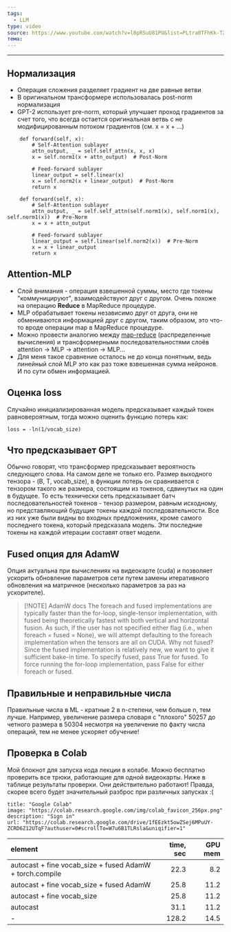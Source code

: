 ```yaml
---
tags:
  - LLM
type: video
source: https://www.youtube.com/watch?v=l8pRSuU81PU&list=PLtra0TFhKk-TZgC_IRobYBIriBIakzBuc
тема:
---
```


---

## Нормализация

- Операция сложения разделяет градиент на две равные ветви   
- В оригинальном трансформере использовалась post-norm нормализация
- GPT-2 использует pre-norm, который улучшает проход градиентов за счет того, что всегда остается оригинальная ветвь с не модифицированным потоком градиентов (см. x = x + …)   

```
    def forward(self, x):
        # Self-Attention sublayer
        attn_output, _ = self.self_attn(x, x, x)
        x = self.norm1(x + attn_output)  # Post-Norm

        # Feed-forward sublayer
        linear_output = self.linear(x)
        x = self.norm2(x + linear_output)  # Post-Norm
        return x
        
    def forward(self, x):
        # Self-Attention sublayer
        attn_output, _ = self.self_attn(self.norm1(x), self.norm1(x), self.norm1(x))  # Pre-Norm
        x = x + attn_output

        # Feed-forward sublayer
        linear_output = self.linear(self.norm2(x))  # Pre-Norm
        x = x + linear_output
        return x
```

## Attention-MLP
- Слой внимания - операция взвешенной суммы, место где токены "коммуницируют", взаимодействуют друг с другом. Очень похоже на операцию **Reduce** в MapReduce процедуре.
- MLP обрабатывает токены независимо друг от друга, они не обмениваются информацией друг с другом, таким образом, это что-то вроде операции map в MapReduce процедуре.  
- Можно провести аналогию между [map-reduce](https://en.wikipedia.org/wiki/MapReduce) (распределенные вычисления) и трансформерными последовательностями слоёв attention -> MLP -> attention -> MLP... 
- Для меня такое сравнение осталось не до конца понятным, ведь линейный слой MLP это как раз тоже взвешенная сумма нейронов. И по сути обмен информацией. 
## Оценка loss

Случайно инициализированная модель предсказывает каждый токен равновероятным, тогда можно оценить функцию потерь как:   

```
loss = -ln(1/vocab_size)
```

## Что предсказывает GPT

Обычно говорят, что трансформер предсказывает вероятность следующего слова. На самом деле не только его. Размер выходного тензора - (B, T, vocab_size), в функции потерь он сравнивается с тензором такого же размера, состоящим из токенов, сдвинутых на один в будущее. То есть технически сеть предсказывает батч последовательностей токенов - тензор размером, равным исходному, но представляющий будущие токены каждой последовательности. Все из них уже были видны во входных предложениях, кроме самого последнего токена, который предсказала модель. Эти последние токены на каждой итерации составят ответ модели. 

## Fused опция для AdamW

Опция актуальна при вычислениях на видеокарте (cuda) и позволяет ускорить обновление параметров сети путем замены итеративного обновления на матричное (несколько параметров за раз на ускорителе).

> [!NOTE] AdamW docs
> The foreach and fused implementations are typically faster than the for-loop, single-tensor implementation, with fused being theoretically fastest with both vertical and horizontal fusion. As such, if the user has not specified either flag (i.e., when foreach = fused = None), we will attempt defaulting to the foreach implementation when the tensors are all on CUDA. Why not fused? Since the fused implementation is relatively new, we want to give it sufficient bake-in time. To specify fused, pass True for fused. To force running the for-loop implementation, pass False for either foreach or fused.

## Правильные и неправильные числа

Правильные числа в ML - кратные 2 в n-степени, чем больше n, тем лучше. Например, увеличение размера словаря с "плохого" 50257 до четного размера в 50304 несмотря на увеличение по факту числа операций, тем не менее ускоряет обучение!

## Проверка в Colab
Мой блокнот для запуска кода лекции в колабе. Можно бесплатно проверить все трюки, работающие для одной видеокарты. Ниже в таблице результаты проверки. Они действительно работают! Правда, скорее всего будет значительный разброс при различных запусках :(

```embed
title: "Google Colab"
image: "https://colab.research.google.com/img/colab_favicon_256px.png"
description: "Sign in"
url: "https://colab.research.google.com/drive/1fEEzkt5owZSej6MPuUY-ZCRD6Z12UTqF?authuser=0#scrollTo=W7u6B1TLRsla&uniqifier=1"
```

| element                                                  | time, sec | GPU mem |
| :------------------------------------------------------- | --------: | ------: |
| autocast + fine vocab_size + fused AdamW + torch.compile | 22.3      | 8.2     |
| autocast + fine vocab_size + fused AdamW                 | 25.8      | 11.2    |
| autocast + fine vocab_size                               | 25.8      | 11.2    |
| autocast                                                 | 31.1      | 11.2    |
| -                                                        | 128.2     | 14.5    |